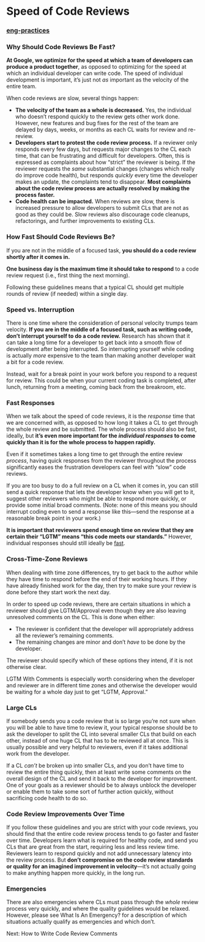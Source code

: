 # Speed of Code Reviews

### [eng-practices](https://google.github.io/eng-practices/)

### Why Should Code Reviews Be Fast? <a href="#why" id="why"></a>

**At Google, we optimize for the speed at which a team of developers can produce a product together**, as opposed to optimizing for the speed at which an individual developer can write code. The speed of individual development is important, it’s just not _as_ important as the velocity of the entire team.

When code reviews are slow, several things happen:

* **The velocity of the team as a whole is decreased.** Yes, the individual who doesn’t respond quickly to the review gets other work done. However, new features and bug fixes for the rest of the team are delayed by days, weeks, or months as each CL waits for review and re-review.
* **Developers start to protest the code review process.** If a reviewer only responds every few days, but requests major changes to the CL each time, that can be frustrating and difficult for developers. Often, this is expressed as complaints about how “strict” the reviewer is being. If the reviewer requests the _same_ substantial changes (changes which really do improve code health), but responds _quickly_ every time the developer makes an update, the complaints tend to disappear. **Most complaints about the code review process are actually resolved by making the process faster.**
* **Code health can be impacted.** When reviews are slow, there is increased pressure to allow developers to submit CLs that are not as good as they could be. Slow reviews also discourage code cleanups, refactorings, and further improvements to existing CLs.

### How Fast Should Code Reviews Be? <a href="#fast" id="fast"></a>

If you are not in the middle of a focused task, **you should do a code review shortly after it comes in.**

**One business day is the maximum time it should take to respond** to a code review request (i.e., first thing the next morning).

Following these guidelines means that a typical CL should get multiple rounds of review (if needed) within a single day.

### Speed vs. Interruption <a href="#interruption" id="interruption"></a>

There is one time where the consideration of personal velocity trumps team velocity. **If you are in the middle of a focused task, such as writing code, don’t interrupt yourself to do a code review.** Research has shown that it can take a long time for a developer to get back into a smooth flow of development after being interrupted. So interrupting yourself while coding is actually _more_ expensive to the team than making another developer wait a bit for a code review.

Instead, wait for a break point in your work before you respond to a request for review. This could be when your current coding task is completed, after lunch, returning from a meeting, coming back from the breakroom, etc.

### Fast Responses <a href="#responses" id="responses"></a>

When we talk about the speed of code reviews, it is the _response_ time that we are concerned with, as opposed to how long it takes a CL to get through the whole review and be submitted. The whole process should also be fast, ideally, but **it’s even more important for the&#x20;**_**individual responses**_**&#x20;to come quickly than it is for the whole process to happen rapidly.**

Even if it sometimes takes a long time to get through the entire review _process_, having quick responses from the reviewer throughout the process significantly eases the frustration developers can feel with “slow” code reviews.

If you are too busy to do a full review on a CL when it comes in, you can still send a quick response that lets the developer know when you will get to it, suggest other reviewers who might be able to respond more quickly, or provide some initial broad comments. (Note: none of this means you should interrupt coding even to send a response like this—send the response at a reasonable break point in your work.)

**It is important that reviewers spend enough time on review that they are certain their “LGTM” means “this code meets our standards.”** However, individual responses should still ideally be [fast](broken-reference).

### Cross-Time-Zone Reviews <a href="#tz" id="tz"></a>

When dealing with time zone differences, try to get back to the author while they have time to respond before the end of their working hours. If they have already finished work for the day, then try to make sure your review is done before they start work the next day.

In order to speed up code reviews, there are certain situations in which a reviewer should give LGTM/Approval even though they are also leaving unresolved comments on the CL. This is done when either:

* The reviewer is confident that the developer will appropriately address all the reviewer’s remaining comments.
* The remaining changes are minor and don’t _have_ to be done by the developer.

The reviewer should specify which of these options they intend, if it is not otherwise clear.

LGTM With Comments is especially worth considering when the developer and reviewer are in different time zones and otherwise the developer would be waiting for a whole day just to get “LGTM, Approval.”

### Large CLs <a href="#large" id="large"></a>

If somebody sends you a code review that is so large you’re not sure when you will be able to have time to review it, your typical response should be to ask the developer to split the CL into several smaller CLs that build on each other, instead of one huge CL that has to be reviewed all at once. This is usually possible and very helpful to reviewers, even if it takes additional work from the developer.

If a CL _can’t_ be broken up into smaller CLs, and you don’t have time to review the entire thing quickly, then at least write some comments on the overall design of the CL and send it back to the developer for improvement. One of your goals as a reviewer should be to always unblock the developer or enable them to take some sort of further action quickly, without sacrificing code health to do so.

### Code Review Improvements Over Time <a href="#time" id="time"></a>

If you follow these guidelines and you are strict with your code reviews, you should find that the entire code review process tends to go faster and faster over time. Developers learn what is required for healthy code, and send you CLs that are great from the start, requiring less and less review time. Reviewers learn to respond quickly and not add unnecessary latency into the review process. But **don’t compromise on the code review standards or quality for an imagined improvement in velocity**—it’s not actually going to make anything happen more quickly, in the long run.

### Emergencies <a href="#emergencies" id="emergencies"></a>

There are also emergencies where CLs must pass through the _whole_ review process very quickly, and where the quality guidelines would be relaxed. However, please see What Is An Emergency? for a description of which situations actually qualify as emergencies and which don’t.

Next: How to Write Code Review Comments
